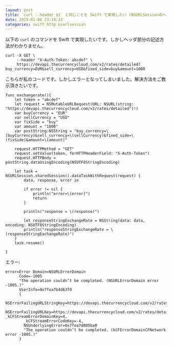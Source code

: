 ```yaml
---
layout: post
title: `curl --header $1` と同じことを Swift で実現したい (NSURLSessionのヘッダの記述)
date: 2015-01-06 23:19:23
categories: swift http nsurlsession
---
```

<!-- {% raw %} -->
<p>以下の <code>curl</code> のコマンドを Swift で実現したいです。しかしヘッダ部分の記述方法がわかりません。</p>

<pre><code>curl -X GET \
     --header "X-Auth-Token: abcdef" \
     https://devapi.thecurrencycloud.com/v2/rates/detailed?buy_currency=EUR&amp;sell_currency=USD&amp;fixed_side=buy&amp;amount=1000
</code></pre>

<p>こちらが私のコードです。しかしエラーとなってしまいました。解決方法をご教示頂きたいです。</p>

<pre><code>func exchangerate(){
    let token = "abcdef"
    let request = NSMutableURLRequest(URL: NSURL(string: "https://devapi.thecurrencycloud.com/v2/rates/detailed")!)
    var buyCurrency = "EUR"
    var sellCurrency = "USD"
    var fixSide = "buy"
    var amount = "1000"
    var postString:NSString = "buy_currency=\(buyCurrency)&amp;sell_currency=\(sellCurrency)&amp;fixed_side=\(fixSide)&amp;amount=\(amount)"

    request.HTTPMethod = "GET"
    request.setValue(token, forHTTPHeaderField: "X-Auth-Token")
    request.HTTPBody = postString.dataUsingEncoding(NSUTF8StringEncoding)

    let task = NSURLSession.sharedSession().dataTaskWithRequest(request) {
        data, response, error in

        if error != nil {
            println("error=\(error)")
            return
        }

        println("response = \(response)")

        let responseStringExchangeRate = NSString(data: data, encoding: NSUTF8StringEncoding)
        println("responseStringExchangeRate = \(responseStringExchangeRate)")
    }
    task.resume()

}
</code></pre>

<p>エラー:</p>

<pre><code>error=Error Domain=NSURLErrorDomain 
      Code=-1005 
      "The operation couldn’t be completed. (NSURLErrorDomain error -1005.)" 
      UserInfo=0x7fea7b4d63f0
      {
         NSErrorFailingURLStringKey=https://devapi.thecurrencycloud.com/v2/rates/detailed,
        NSErrorFailingURLKey=https://devapi.thecurrencycloud.com/v2/rates/detailed,             _kCFStreamErrorDomainKey=4,
        _kCFStreamErrorCodeKey=-4, 
        NSUnderlyingError=0x7fea7d805ba0
        "The operation couldn’t be completed. (kCFErrorDomainCFNetwork error -1005.)"
      }
</code></pre>
<!-- {% endraw %} -->
